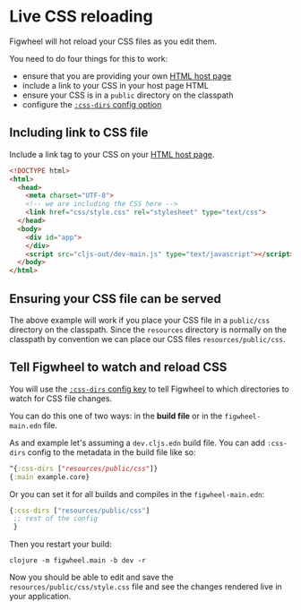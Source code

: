 # Live CSS reloading

<div class="lead-in">Figwheel will hot reload your CSS files as you edit them.</div>

You need to do four things for this to work:

* ensure that you are providing your own [HTML host page][host-page]
* include a link to your CSS in your host page HTML
* ensure your CSS is in a `public` directory on the classpath
* configure the [`:css-dirs` config option][css-dirs]

## Including link to CSS file

Include a link tag to your CSS on your [HTML host page][host-page].

```html
<!DOCTYPE html>
<html>
  <head>
    <meta charset="UTF-8">
    <!-- we are including the CSS here -->
    <link href="css/style.css" rel="stylesheet" type="text/css">
  </head>
  <body>
    <div id="app">
    </div>
    <script src="cljs-out/dev-main.js" type="text/javascript"></script>
  </body>
</html>
```

## Ensuring your CSS file can be served

The above example will work if you place your CSS file in a
`public/css` directory on the classpath. Since the `resources`
directory is normally on the classpath by convention we can place our
CSS files `resources/public/css`.

## Tell Figwheel to watch and reload CSS

You will use the [`:css-dirs` config key][css-dirs] to tell Figwheel
to which directories to watch for CSS file changes.

You can do this one of two ways: in the **build file** or in the
`figwheel-main.edn` file.

As and example let's assuming a `dev.cljs.edn` build file. You can add
`:css-dirs` config to the metadata in the build file like so:

```clojure
^{:css-dirs ["resources/public/css"]}
{:main example.core}
```

Or you can set it for all builds and compiles in the `figwheel-main.edn`:

```clojure
{:css-dirs ["resources/public/css"]
 ;; rest of the config
 }
```

Then you restart your build:

```shell
clojure -m figwheel.main -b dev -r
```

Now you should be able to edit and save the
`resources/public/css/style.css` file and see the changes rendered
live in your application.

[css-dirs]: //figwheel.org/config-options#css-dirs
[host-page]: //figwheel.org/docs/your_own_page
